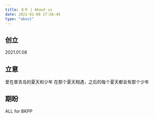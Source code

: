 ```yaml
---
title: 关于 | About us
date: 2021-01-08 17:56:45
type: "about"
---
```


## 创立

2021.01.08

## 立意

爱在普吉岛的夏天和少年
在那个夏天相遇，之后的每个夏天都会有那个少年

## 期盼

ALL for BKPP



